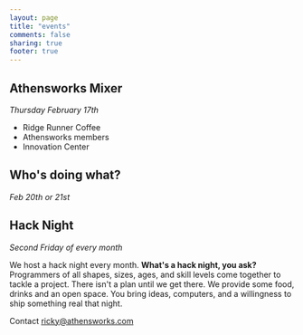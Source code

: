 ```yaml
---
layout: page
title: "events"
comments: false
sharing: true
footer: true
---
```


Athensworks Mixer
-----------------
*Thursday February 17th*

* Ridge Runner Coffee
* Athensworks members
* Innovation Center


Who's doing what?
-------------------
*Feb 20th or 21st*



Hack Night
----------
*Second Friday of every month*

We host a hack night every month. **What's a hack night, you ask?** Programmers of all shapes, sizes, ages, and skill levels come together to tackle a project.  There isn't a plan until we get there.  We provide some food, drinks and an open space.  You bring ideas, computers, and a willingness to ship something real that night.

Contact [ricky@athensworks.com](mailto:ricky@athensworks.com)
